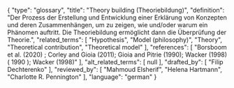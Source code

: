 {
    "type": "glossary",
    "title": "Theory building (Theoriebildung)",
    "definition": "Der Prozess der Erstellung und Entwicklung einer Erklärung von Konzepten und deren Zusammenhängen, um zu zeigen, wie und/oder warum ein Phänomen auftritt. Die Theoriebildung ermöglicht dann die Überprüfung der Theorie.",
    "related_terms": [
        "Hypothesis",
        "Model (philosophy)",
        "Theory",
        "Theoretical contribution",
        "Theoretical model"
    ],
    "references": [
        "Borsboom et al. (2020) ; Corley and Gioia (2011); Gioia and Pitrie (1990); Wacker (1998) ( 1990 ); Wacker (1998)"
    ],
    "alt_related_terms": [
        null
    ],
    "drafted_by": [
        "Filip Dechterenko"
    ],
    "reviewed_by": [
        "Mahmoud Elsherif",
        "Helena Hartmann",
        "Charlotte R. Pennington"
    ],
    "language": "german"
}